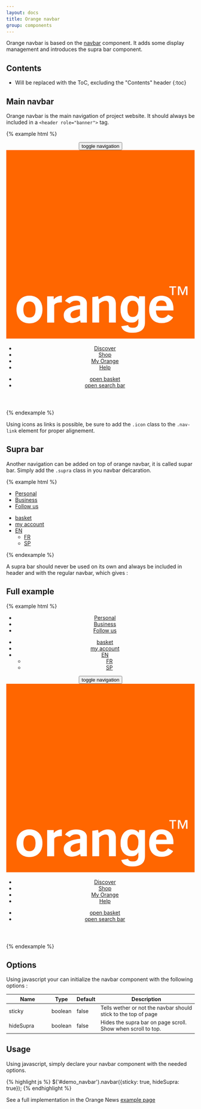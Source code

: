 ```yaml
---
layout: docs
title: Orange navbar
group: components
---
```


Orange navbar is based on the [navbar](../navbar) component. It adds some display management and introduces the supra bar component.

## Contents

* Will be replaced with the ToC, excluding the "Contents" header
{:toc}

## Main navbar

Orange navbar is the main navigation of project website. It should always be included in a `<header role="banner">` tag.

{% example html %}
<header role="banner">
    <nav class="navbar navbar-dark">
        <button class="navbar-toggler hidden-sm-up" type="button" data-toggle="collapse" data-target="#collapsingNavbar3">
            <span class="sr-only">toggle navigation</span>
            <span class="icon-menu"></span>
        </button>
        <div class="container" >
            <a class="navbar-brand"><img src="../../dist/img/ORANGE_LOGO_rgb.jpg" alt="Back to homepage" title="Back to homepage"/></a>
            <ul class="navbar-nav collapse navbar-toggleable-xs" id="collapsingNavbar3">
                <li class="nav-item"><a class="nav-link" href="#">Discover</a></li>
                <li class="nav-item"><a class="nav-link" href="#">Shop</a></li>
                <li class="nav-item"><a href="#" class="nav-link">My Orange</a></li>
                <li class="nav-item"><a href="#" class="nav-link">Help</a></li>
            </ul>
            <ul class="nav navbar-nav float-right">
                <li class="nav-item">
                    <a href="#" class="nav-link icon">
                        <span class="sr-only">open basket</span>
                        <span class="icon-buy" aria-hidden="true"></span>
                    </a>
                </li>
                <li class="nav-item">
                    <a href="#" class="nav-link icon">
                        <span class="sr-only">open search bar</span>
                        <span class="icon-search" aria-hidden="true"></span>
                    </a>
                </li>
            </ul>
        </div>
    </nav>
</header>
{% endexample %}

Using icons as links is possible, be sure to add the `.icon` class to the `.nav-link` element for proper alignement.

## Supra bar

Another navigation can be added on top of orange navbar, it is called supar bar. Simply add the `.supra` class in you navbar delcaration.

{% example html %}
<nav class="navbar navbar-dark supra">
    <div class="container">
        <ul class="navbar-nav">
            <li class="nav-item"><a href="#" class="nav-link active">Personal</a></li>
            <li class="nav-item"><a href="#" class="nav-link">Business</a></li>
            <li class="nav-item"><a href="#" class="nav-link">Follow us</a></li>
        </ul>
        <ul class="nav navbar-nav float-right">
            <li class="nav-item">
                    <a href="#" class="nav-link icon">
                    <span class="sr-only">basket</span>
                    <span class="icon-buy" aria-hidden="true"></span>
                </a>
            </li>
            <li class="nav-item">
                <a href="#" class="nav-link icon">
                    <span class="sr-only">my account</span>
                    <span class="icon-avatar"></span>
                </a>
            </li>
            <li class="nav-item dropdown">
                <a class="dropdown-toggle" href="#" data-toggle="dropdown">EN</a>
                <ul class="dropdown-menu" role="menu">
                    <li><a class="dropdown-item" href="#">FR</a></li>
                    <li><a class="dropdown-item" href="#">SP</a></li>
                </ul>
            </li>
        </ul>
    </div>
</nav>
{% endexample %}

A supra bar should never be used on its own and always be included in header and with the regular navbar, which gives :

## Full example

{% example html %}
<header role="banner" id="demo_navbar">
    <nav class="navbar navbar-dark supra">
        <div class="container">
            <ul class="navbar-nav">
                <li class="nav-item"><a href="#" class="nav-link active">Personal</a></li>
                <li class="nav-item"><a href="#" class="nav-link">Business</a></li>
                <li class="nav-item"><a href="#" class="nav-link">Follow us</a></li>
            </ul>
            <ul class="nav navbar-nav float-right">
                <li class="nav-item">
                        <a href="#" class="nav-link icon">
                        <span class="sr-only">basket</span>
                        <span class="icon-buy" aria-hidden="true"></span>
                    </a>
                </li>
                <li class="nav-item">
                    <a href="#" class="nav-link icon">
                        <span class="sr-only">my account</span>
                        <span class="icon-avatar"></span>
                    </a>
                </li>
                <li class="nav-item dropdown">
                    <a class="dropdown-toggle" href="#" data-toggle="dropdown">EN</a>
                    <ul class="dropdown-menu" role="menu">
                        <li><a class="dropdown-item" href="#">FR</a></li>
                        <li><a class="dropdown-item" href="#">SP</a></li>
                    </ul>
                </li>
            </ul>
        </div>
    </nav>
    <nav class="navbar navbar-dark">
        <button class="navbar-toggler hidden-sm-up" type="button" data-toggle="collapse" data-target="#collapsingNavbar2">
            <span class="sr-only">toggle navigation</span>
            <span class="icon-menu"></span>
        </button>
        <div class="container" >
            <a class="navbar-brand"><img src="../../dist/img/ORANGE_LOGO_rgb.jpg" alt="Back to homepage" title="Back to homepage"/></a>
            <ul class="navbar-nav collapse navbar-toggleable-xs" id="collapsingNavbar2">
                <li class="nav-item"><a class="nav-link" href="#">Discover</a></li>
                <li class="nav-item"><a class="nav-link" href="#">Shop</a></li>
                <li class="nav-item"><a href="#" class="nav-link">My Orange</a></li>
                <li class="nav-item"><a href="#" class="nav-link">Help</a></li>
            </ul>
            <ul class="nav navbar-nav float-right">
                <li class="nav-item">
                    <a href="#" class="nav-link icon">
                        <span class="sr-only">open basket</span>
                        <span class="icon-buy" aria-hidden="true"></span>
                    </a>
                </li>
                <li class="nav-item">
                    <a href="#" class="nav-link icon">
                        <span class="sr-only">open search bar</span>
                        <span class="icon-search" aria-hidden="true"></span>
                    </a>
                </li>
            </ul>
        </div>
    </nav>
</header>
{% endexample %}

## Options

Using javascript your can initialize the navbar component with the following options :

<table class="table table-bordered table-striped table-responsive">
  <thead>
   <tr>
     <th style="width: 100px;">Name</th>
     <th style="width: 50px;">Type</th>
     <th style="width: 50px;">Default</th>
     <th>Description</th>
   </tr>
  </thead>
  <tbody>
   <tr>
     <td>sticky</td>
     <td>boolean</td>
     <td>false</td>
     <td>Tells wether or not the navbar should stick to the top of page</td>
   </tr>
   <tr>
     <td>hideSupra</td>
     <td>boolean</td>
     <td>false</td>
     <td>Hides the supra bar on page scroll. Show when scroll to top.</td>
   </tr>
  </tbody>
</table>

## Usage

Using javascript, simply declare your navbar component with the needed options.

{% highlight js %}
$('#demo_navbar').navbar({sticky: true, hideSupra: true});
{% endhighlight %}

See a full implementation in the Orange News [example page](../..//examples/orange-news/)
